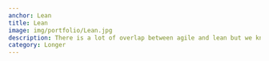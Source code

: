```yaml
---
anchor: Lean
title: Lean
image: img/portfolio/Lean.jpg
description: There is a lot of overlap between agile and lean but we know the differences. People oftebn think about agile in software development and lean in manufucturing and services. The truth is that both have some great ideas that can be applied to any sector. Sometimes lean is focused on process improvement, which can be great but we would also want to talk about the mindsets and culture.
category: Longer
---
```

